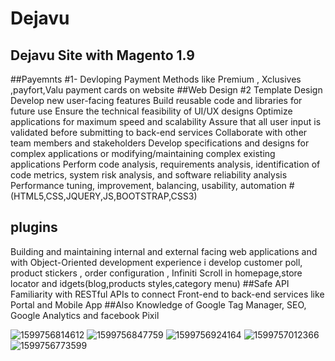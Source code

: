 # Dejavu
## Dejavu Site with Magento 1.9
##Payemnts
#1- Devloping Payment Methods like Premium , Xclusives ,payfort,Valu payment cards on website
##Web Design
#2 Template Design 
Develop new user-facing features
Build reusable code and libraries for future use
Ensure the technical feasibility of UI/UX designs
Optimize applications for maximum speed and scalability
Assure that all user input is validated before submitting to back-end services
Collaborate with other team members and stakeholders
Develop specifications and designs for complex applications or modifying/maintaining complex existing applications
Perform code analysis, requirements analysis, identification of code metrics, system risk analysis, and software reliability analysis
Performance tuning, improvement, balancing, usability, automation
#(HTML5,CSS,JQUERY,JS,BOOTSTRAP,CSS3)

## plugins
Building and maintaining internal and external facing web applications and with Object-Oriented development experience 
i develop customer poll, product stickers , order configuration , Infiniti Scroll in homepage,store locator and idgets(blog,products styles,category menu)
##Safe API
Familiarity with RESTful APIs to connect Front-end to back-end services like Portal and Mobile App
##Also
Knowledge of Google Tag Manager, SEO, Google Analytics and facebook Pixil

![1599756814612](https://user-images.githubusercontent.com/38462856/92771272-05bd6480-f39b-11ea-9552-92c5764c61c4.png)
![1599756847759](https://user-images.githubusercontent.com/38462856/92771283-08b85500-f39b-11ea-89f8-015e120480e9.png)
![1599756924164](https://user-images.githubusercontent.com/38462856/92771292-09e98200-f39b-11ea-9167-fa7a50229fcd.png)
![1599757012366](https://user-images.githubusercontent.com/38462856/92771295-0a821880-f39b-11ea-82f4-6e8ccf24dd24.png)
![1599756773599](https://user-images.githubusercontent.com/38462856/92771297-0b1aaf00-f39b-11ea-9433-628f4ad10705.png)


